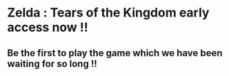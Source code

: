 # Zelda : Tears of the Kingdom early access now !!
## Be the first to play the game which we have been waiting for so long !!
